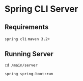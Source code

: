 # Spring CLI Server

## Requirements
`spring cli`
`maven 3.2+`

## Running Server
`cd /main/server`

`spring spring-boot:run`

